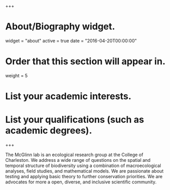 +++
# About/Biography widget.
widget = "about"
active = true
date = "2016-04-20T00:00:00"

# Order that this section will appear in.
weight = 5

# List your academic interests.

# List your qualifications (such as academic degrees).
 
+++

The McGlinn lab is an ecological research group at the College of Charleston. We address a wide range of questions on the spatial and temporal structure of biodiversity using a combination of macroecological analyses, field studies, and mathematical models. We are passionate about testing and applying basic theory to further conservation priorities. We are advocates for more a open, diverse, and inclusive scientific community.
